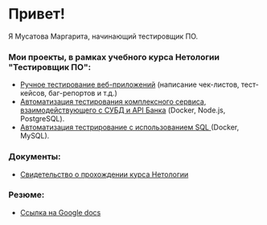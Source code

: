 # Привет!
Я Мусатова Маргарита, начинающий тестировщик ПО.

### Мои проекты, в рамках учебного курса Нетологии "Тестировщик ПО":
- [Ручное тестирование веб-приложений](https://docs.google.com/spreadsheets/d/1SCu7DetciPQR0Lw0xAqV1ZoR74sFulZ_morvP0GrSfU/edit?usp=sharing) (написание чек-листов, тест-кейсов, баг-репортов и т.д.)
- [Автоматизация тестирования комплексного сервиса, взаимодействующего с СУБД и API Банка](https://github.com/MargaritkaM/Diplom) (Docker, Node.js, PostgreSQL).
- [Автоматизация тестрирование с использованием SQL ](https://github.com/MargaritkaM/Sql2.git) (Docker, MySQL).

### Документы:

- [Свидетельство о прохождении курса Нетологии](https://netology.ru/backend/api/user/programs/25341/pdf_certificate)

### Резюме:
- [Ссылка на Google docs](https://docs.google.com/document/d/13tVIUCMLtGMcFaHN_0ce19Q-fkLb_GRshTqRp7ZM3FE/edit?usp=sharing)



